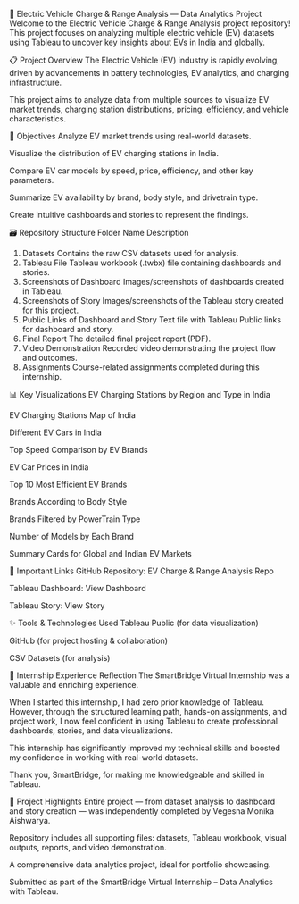 🚗 Electric Vehicle Charge & Range Analysis — Data Analytics Project
Welcome to the Electric Vehicle Charge & Range Analysis project repository!
This project focuses on analyzing multiple electric vehicle (EV) datasets using Tableau to uncover key insights about EVs in India and globally.

📋 Project Overview
The Electric Vehicle (EV) industry is rapidly evolving, driven by advancements in battery technologies, EV analytics, and charging infrastructure.

This project aims to analyze data from multiple sources to visualize EV market trends, charging station distributions, pricing, efficiency, and vehicle characteristics.

🎯 Objectives
Analyze EV market trends using real-world datasets.

Visualize the distribution of EV charging stations in India.

Compare EV car models by speed, price, efficiency, and other key parameters.

Summarize EV availability by brand, body style, and drivetrain type.

Create intuitive dashboards and stories to represent the findings.

🗃️ Repository Structure
Folder Name	Description
1. Datasets	Contains the raw CSV datasets used for analysis.
2. Tableau File	Tableau workbook (.twbx) file containing dashboards and stories.
3. Screenshots of Dashboard	Images/screenshots of dashboards created in Tableau.
4. Screenshots of Story	Images/screenshots of the Tableau story created for this project.
5. Public Links of Dashboard and Story	Text file with Tableau Public links for dashboard and story.
6. Final Report	The detailed final project report (PDF).
7. Video Demonstration	Recorded video demonstrating the project flow and outcomes.
8. Assignments	Course-related assignments completed during this internship.

📊 Key Visualizations
EV Charging Stations by Region and Type in India

EV Charging Stations Map of India

Different EV Cars in India

Top Speed Comparison by EV Brands

EV Car Prices in India

Top 10 Most Efficient EV Brands

Brands According to Body Style

Brands Filtered by PowerTrain Type

Number of Models by Each Brand

Summary Cards for Global and Indian EV Markets

🔗 Important Links
GitHub Repository: EV Charge & Range Analysis Repo

Tableau Dashboard: View Dashboard

Tableau Story: View Story

✨ Tools & Technologies Used
Tableau Public (for data visualization)

GitHub (for project hosting & collaboration)

CSV Datasets (for analysis)

🌟 Internship Experience Reflection
The SmartBridge Virtual Internship was a valuable and enriching experience.

When I started this internship, I had zero prior knowledge of Tableau. However, through the structured learning path, hands-on assignments, and project work, I now feel confident in using Tableau to create professional dashboards, stories, and data visualizations.

This internship has significantly improved my technical skills and boosted my confidence in working with real-world datasets.

Thank you, SmartBridge, for making me knowledgeable and skilled in Tableau.

📌 Project Highlights
Entire project — from dataset analysis to dashboard and story creation — was independently completed by Vegesna Monika Aishwarya.

Repository includes all supporting files: datasets, Tableau workbook, visual outputs, reports, and video demonstration.

A comprehensive data analytics project, ideal for portfolio showcasing.

Submitted as part of the SmartBridge Virtual Internship – Data Analytics with Tableau.
